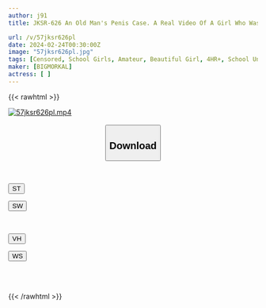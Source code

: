 ```yaml
---
author: j91
title: JKSR-626 An Old Man's Penis Case. A Real Video Of A Girl Who Was About The Third Cutest In Her Class At A Nearby School Being Raped Until She Became Completely Obedient...

url: /v/57jksr626pl
date: 2024-02-24T00:30:00Z
image: "57jksr626pl.jpg"
tags: [Censored, School Girls, Amateur, Beautiful Girl, 4HR+, School Uniform, Mini	]
maker: [BIGMORKAL]
actress: [ ]
---
```



{{< rawhtml >}}

<div class="video" data-videoid="megQdpPBQ6FQQv">
    <a href="javascript:;">
        <img src="/v/57jksr626pl/57jksr626pl.jpg" width="WIDTH" height="HEIGHT" alt="57jksr626pl.mp4" loading="lazy">
    </a>
</div>

<script type="text/javascript" src="https://j91.asia/asset/on-demand-st.js"></script>

<br>
  <link rel="stylesheet" href="https://j91.asia/asset/bs5.css">
  
  <center>
  <button class="btn btn-primary" type="button" data-bs-toggle="collapse" data-bs-target=".multi-collapse" aria-expanded="false" aria-controls="multiCollapseExample1 multiCollapseExample2"><h2>Download</h2></button></center>
</p>
<div class="row">
  <div class="col">
    <div class="collapse multi-collapse" id="multiCollapseExample1">
      <div class="card card-body">
	      	      <br>
<div class="buttons">  
<p><a href="https://streamtape.to/v/megQdpPBQ6FQQv" target="_blank"><button class="btn-hover color-3"><i class="fa fa-download"></i> ST</button></a></p>
<p><a href="https://cdnwish.com/8afa9xyab5p4" target="_blank"><button class="btn-hover color-2"><i class="fa fa-download"></i> SW</button></a></p></div>
    </div>
  </div>
</div>
  <div class="col">
    <div class="collapse multi-collapse" id="multiCollapseExample2">
      <div class="card card-body">
	      <br>
<div class="buttons">
<p><a href="https://vidhidepro.com/f/t4cia2v74r4c"><button class="btn-hover color-9"><i class="fa fa-download"></i> VH</button></a></p>
<p><a href="https://wolfstream.tv/9v8djaa9yrhh"><button class="btn-hover color-8"><i class="fa fa-download"></i> WS</button></a></p></div>
<br><br>
      </div>
    </div>
  </div>
</div>

{{< /rawhtml >}}
